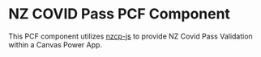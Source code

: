 # NZ COVID Pass PCF Component
This PCF component utilizes [nzcp-js](https://github.com/vaxxnz/nzcp-js) to provide NZ Covid Pass Validation within a Canvas Power App. 
